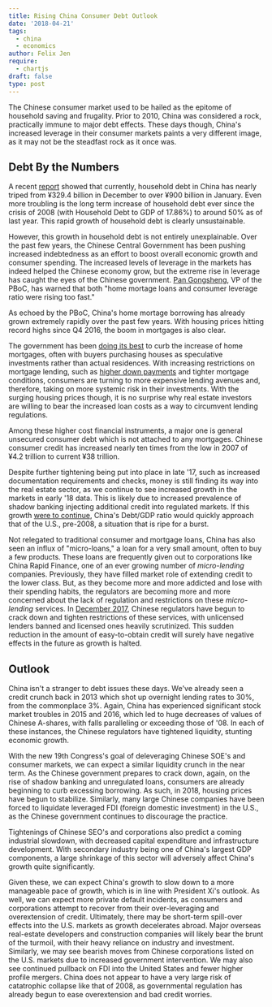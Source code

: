 ```yaml
---
title: Rising China Consumer Debt Outlook
date: '2018-04-21'
tags:
  - china
  - economics
author: Felix Jen
require:
  - chartjs
draft: false
type: post
---
```


The Chinese consumer market used to be hailed as the epitome of household saving and frugality. Prior to 2010, China was considered a rock, practically immune to major debt effects. These days though, China's increased leverage in their consumer markets paints a very different image, as it may not be the steadfast rock as it once was.

## Debt By the Numbers

A recent [report](https://www.reuters.com/article/us-china-economy-loans/china-january-new-loans-surge-to-record-2-9-trillion-yuan-blow-past-forecasts-idUSKBN1FW11L) showed that currently, household debt in China has nearly triped from ¥329.4 billion in December to over ¥900 billion in January. Even more troubling is the long term increase of household debt ever since the crisis of 2008 (with Household Debt to GDP of 17.86%) to around 50% as of last year. This rapid growth of household debt is clearly unsustainable.

<div class="canvas-div"><canvas id="household-debt-to-gdp"></canvas></div>

However, this growth in household debt is not entirely unexplainable. Over the past few years, the Chinese Central Government has been pushing increased indebtedness as an effort to boost overall economic growth and consumer spending. The increased levels of leverage in the markets has indeed helped the Chinese economy grow, but the extreme rise in leverage has caught the eyes of the Chinese government. [Pan Gongsheng](http://english.gov.cn/state_council/ministries/2018/03/10/content_281476073052100.htm), VP of the PBoC, has warned that both "home mortage loans and consumer leverage ratio were rising too fast." 

As echoed by the PBoC, China's home mortage borrowing has already grown extremely rapidly over the past few years. With housing prices hitting record highs since Q4 2016, the boom in mortgages is also clear.

<div class="canvas-div"><canvas id="beijing-housing"></canvas></div>

The government has been [doing its best](http://english.gov.cn/news/top_news/2017/02/19/content_281475571888153.htm) to curb the increase of home mortgages, often with buyers purchasing houses as speculative investments rather than actual residences. With increasing restrictions on mortgage lending, such as [higher down payments](http://english.gov.cn/policies/policy_watch/2016/10/25/content_281475474760679.htm) and tighter mortgage conditions, consumers are turning to more expensive lending avenues and, therefore, taking on more systemic risk in their investments. With the surging housing prices though, it is no surprise why real estate investors are willing to bear the increased loan costs as a way to circumvent lending regulations. 

Among these higher cost financial instruments, a major one is general unsecured consumer debt which is not attached to any mortgages. Chinese consumer credit has increased nearly ten times from the low in 2007 of ¥4.2 trillion to current ¥38 trillion. 

<div class="canvas-div"><canvas id="consumer-credit"></canvas></div>

Despite further tightening being put into place in late '17, such as increased documentation requirements and checks, money is still finding its way into the real estate sector, as we continue to see increased growth in the markets in early '18 data. This is likely due to increased prevalence of shadow banking injecting additional credit into regulated markets. If this growth [were to continue](https://www.bloomberg.com/view/articles/2018-02-15/chinese-consumers-are-building-up-too-much-household-debt), China's Debt/GDP ratio would quickly approach that of the U.S., pre-2008, a situation that is ripe for a burst. 

Not relegated to traditional consumer and mortgage loans, China has also seen an influx of "micro-loans," a loan for a very small amount, often to buy a few products. These loans are frequently given out to corporations like China Rapid Finance, one of an ever growing number of *micro-lending* companies. Previously, they have filled market role of extending credit to the lower class. But, as they become more and more addicted and lose with their spending habits, the regulators are becoming more and more concerned about the lack of regulation and restrictions on these *micro-lending* services. In [December 2017](https://www.reuters.com/article/us-china-regulations-loans/china-cracks-down-on-online-micro-lending-firms-with-new-rules-idUSKBN1DV4OU), Chinese regulators have begun to crack down and tighten restrictions of these services, with unlicensed lenders banned and licensed ones heavily scrutinized. This sudden reduction in the amount of easy-to-obtain credit will surely have negative effects in the future as growth is halted.

## Outlook

China isn't a stranger to debt issues these days. We've already seen a credit crunch back in 2013 which shot up overnight lending rates to 30%, from the commonplace 3%. Again, China has experienced significant stock market troubles in 2015 and 2016, which led to huge decreases of values of Chinese A-shares, with falls paralleling or exceeding those of '08. In each of these instances, the Chinese regulators have tightened liquidity, stunting economic growth.

With the new 19th Congress's goal of deleveraging Chinese SOE's and consumer markets, we can expect a similar liquidity crunch in the near term. As the Chinese government prepares to crack down, again, on the rise of shadow banking and unregulated loans, consumers are already beginning to curb excessing borrowing. As such, in 2018, housing prices have begun to stabilize. Similarly, many large Chinese companies have been forced to liquidate leveraged FDI (foreign domestic investment) in the U.S., as the Chinese government continues to discourage the practice. 

Tightenings of Chinese SEO's and corporations also predict a coming industrial slowdown, with decreased capital expenditure and infrastructure development. With secondary industry being one of China's largest GDP components, a large shrinkage of this sector will adversely affect China's growth quite significantly.

<div class="canvas-div-big"><canvas id="gdp-sectors"></canvas></div>

Given these, we can expect China's growth to slow down to a more manageable pace of growth, which is in line with President Xi's outlook. As well, we can expect more private default incidents, as consumers and corporations attempt to recover from their over-leveraging and overextension of credit. Ultimately, there may be short-term spill-over effects into the U.S. markets as growth decelerates abroad. Major overseas real-estate developers and construction companies will likely bear the brunt of the turmoil, with their heavy reliance on industry and investment. Similarly, we may see bearish moves from Chinese corporations listed on the U.S. markets due to increased government intervention. We may also see continued pullback on FDI into the United States and fewer higher profile mergers. China does not appear to have a very large risk of catatrophic collapse like that of 2008, as governmental regulation has already begun to ease overextension and bad credit worries. 



<script>
  Chart.defaults.global.responsive = true;
  Chart.defaults.global.maintainAspectRatio = false;

  // Household Debt to GDP graph
  var ctx_one = document.getElementById('household-debt-to-gdp').getContext('2d');
  var chart_one = new Chart(ctx_one, {
    // The type of chart we want to create
    type: 'line',

    // The data for our dataset
    data: {
        labels: ["2007", "2008", "2009", "2010", "2011", "2012", "2013", "2014", "2015", "2016", "2017"],
        datasets: [{
            label: "Household Debt/GDP",
            backgroundColor: 'rgba(7,180,231, 0.2)',
            borderColor: 'rgb(4,125,161)',
            pointRadius: 5,
            data: [18.74, 17.86, 23.43, 27.25, 27.80, 29.85, 33.34, 35.93, 39.22, 44.87, 48.97],
        }]
    },

    options:{
      title: {
        display: true,
        text: "Household Debt/GDP - [CEIC]",
        fontFamily: "'Lato','Helvetica Neue',Helvetica,sans-serif",
        fontStyle: "bold",
        fontSize: "20",
        fontColor: "#000",
        padding: 10,
      },
      legend: {
        display: false,
      },
      responsive: true,
      maintainAspectRatio: false
    },
  });

  // Housing Prices graph
  var ctx_two = document.getElementById('beijing-housing').getContext('2d');
  var chart_two = new Chart(ctx_two, {
    // The type of chart we want to create
    type: 'line',

    // The data for our dataset
    data: {
        labels: ["2007","","","", "2008","","","", "2009","","","", "2010","","","", "2011","","","", "2012","","","", "2013","","","", "2014","","","", "2015","","","", "2016","","","", "2017","",""],
        datasets: [{
            label: "Real Residential Property Price: Beijing",
            backgroundColor: 'rgba(7,180,231, 0.2)',
            borderColor: 'rgb(4,125,161)',
            pointRadius: 3,
            data: [90.81,92.78,93.31,94.51,91.96,92.86,93.53,93.84,92.35,93.86,95.85,97.35,98.49,100.87,100.70,99.94,99.26,99.48,98.64,97.74,95.79,95.62,95.66,95.26,95.26,98.31,100.04,100.98,100.79,101.33,98.75,96.05,93.95,94.05,94.04,94.39,93.96,96.96,99.91,102.48,102.60,104.97,105.87],
        }]
    },

    options:{
      title: {
        display: true,
        text: "Residential Property Price Index - [FRED]",
        fontFamily: "'Lato','Helvetica Neue',Helvetica,sans-serif",
        fontStyle: "bold",
        fontSize: "20",
        fontColor: "#000",
        padding: 10,
      },
      legend: {
        display: false,
      },
    },
  });

  // Consumer Credit Graph
  var ctx_three = document.getElementById('consumer-credit').getContext('2d');
  var chart_three = new Chart(ctx_three, {
    // The type of chart we want to create
    type: 'line',

    // The data for our dataset
    data: {
        labels: ["2007","","","", "2008","","","", "2009","","","", "2010","","","", "2011","","","", "2012","","","", "2013","","","", "2014","","","", "2015","","","", "2016","","","", "2017","",""],
        datasets: [{
            label: "Credit (billions)",
            backgroundColor: 'rgba(7,180,231, 0.2)',
            borderColor: 'rgb(4,125,161)',
            pointRadius: 3,
            data: [4220.620,4572.296,4954.479,5074.747,5310.265,5530.086,5689.753,5713.694,6129.725,6768.434,7541.394,8161.159,9278.579,10096.024,10711.210,11209.436,11889.933,12584.904,13121.573,13521.436,14020.250,14643.920,15431.886,16019.384,16989.524,18078.531,19062.991,19686.363,20601.588,21543.230,22305.743,22921.556,23798.911,24856.196,25890.964,26732.590,27969.100,29651.430,31398.410,32954.370,34785.120,36700.920,38620.479],
        }]
    },

    options:{
      title: {
        display: true,
        text: "Credit to Households (bil. of ¥) - [FRED]",
        fontFamily: "'Lato','Helvetica Neue',Helvetica,sans-serif",
        fontStyle: "bold",
        fontSize: "20",
        fontColor: "#000",
        padding: 10,
      },
      legend: {
        display: false,
      },
    },
  });

  // GDP Sectors
  var ctx_four = document.getElementById('gdp-sectors').getContext('2d');
  var chart_four = new Chart(ctx_four, {
    // The type of chart we want to create
    type: 'doughnut',
    data: {
      labels: ["Agriculture", "Industry", "Services"],
      datasets: [{
        data: [8.2,39.5,52.2],
        backgroundColor: [
          'rgba(7,180,231, 0.6)',
          'rgba(231,7,180,0.6)',
          'rgba(180,231,7,0.6)',
        ],
        label: "GDP by Sector",
      }],
    },
    options: {
      title: {
        display: true,
        text: "GDP by Sector (%) - [IndexMundi]",
        fontFamily: "'Lato','Helvetica Neue',Helvetica,sans-serif",
        fontStyle: "bold",
        fontSize: "20",
        fontColor: "#000",
        padding: 10,
      },
    }
  });
</script>


